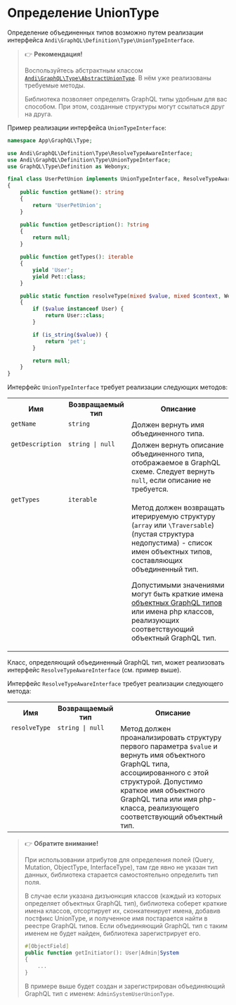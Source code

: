 # Определение UnionType

Определение объединенных типов возможно путем реализации интерфейса
`Andi\GraphQL\Definition\Type\UnionTypeInterface`.

> :point_right: **Рекомендация!**
>
> Воспользуйтесь абстрактным классом [`Andi\GraphQL\Type\AbstractUnionType`](abstract-union-type.md).
> В нём уже реализованы требуемые методы.
>
> Библиотека позволяет определять GraphQL типы удобным для вас способом.
> При этом, созданные структуры могут ссылаться друг на друга.

Пример реализации интерфейса `UnionTypeInterface`:

```php
namespace App\GraphQL\Type;

use Andi\GraphQL\Definition\Type\ResolveTypeAwareInterface;
use Andi\GraphQL\Definition\Type\UnionTypeInterface;
use GraphQL\Type\Definition as Webonyx;

final class UserPetUnion implements UnionTypeInterface, ResolveTypeAwareInterface
{
    public function getName(): string
    {
        return 'UserPetUnion';
    }

    public function getDescription(): ?string
    {
        return null;
    }

    public function getTypes(): iterable
    {
        yield 'User';
        yield Pet::class;
    }

    public static function resolveType(mixed $value, mixed $context, Webonyx\ResolveInfo $info): ?string
    {
        if ($value instanceof User) {
            return User::class;
        }

        if (is_string($value)) {
            return 'pet';
        }

        return null;
    }
}
```

Интерфейс `UnionTypeInterface` требует реализации следующих методов:

<table>
    <tr>
        <th>Имя</th>
        <th>Возвращаемый тип</th>
        <th>Описание</th>
    </tr>
    <tr>
        <td valign="top"><code>getName</code></td>
        <td valign="top"><code>string</code></td>
        <td valign="top">Должен вернуть имя объединенного типа.</td>
    </tr>
    <tr>
        <td valign="top"><code>getDescription</code></td>
        <td valign="top"><code>string | null</code></td>
        <td valign="top">
            Должен вернуть описание объединенного типа, отображаемое в GraphQL схеме.
            Следует вернуть <code>null</code>, если описание не требуется.
        </td>
    </tr>
    <tr>
        <td valign="top"><code>getTypes</code></td>
        <td valign="top"><code>iterable</code></td>
        <td valign="top">
            <p>
                Метод должен возвращать итерируемую структуру (<code>array</code> или
                <code>\Traversable</code>) (пустая структура недопустима) - список имен объектных типов,
                составляющих объединенный тип.
            </p>
            <p>
                Допустимыми значениями могут быть краткие имена
                <a href="object-type.md">объектных GraphQL типов</a> или имена php классов,
                реализующих соответствующий объектный GraphQL тип.
            </p>
        </td>
    </tr>
</table>

Класс, определяющий объединенный GraphQL тип, может реализовать интерфейс `ResolveTypeAwareInterface`
(см. пример выше).

Интерфейс `ResolveTypeAwareInterface` требует реализации следующего метода:

<table>
    <tr>
        <th>Имя</th>
        <th>Возвращаемый тип</th>
        <th>Описание</th>
    </tr>
    <tr>
        <td valign="top"><code>resolveType</code></td>
        <td valign="top"><code>string | null</code></td>
        <td valign="top">
            Метод должен проанализировать структуру первого параметра <code>$value</code> и вернуть
            имя объектного GraphQL типа, ассоциированного с этой структурой. Допустимо краткое имя
            объектного GraphQL типа или имя php-класса, реализующего соответствующий объектный тип.
        </td>
    </tr>
</table>

> :point_right: **Обратите внимание!**
>
> При использовании атрибутов для определения полей (Query, Mutation, ObjectType, InterfaceType),
> там где явно не указан тип данных, библиотека старается самостоятельно определить тип поля.
>
> В случае если указана дизъюнкция классов (каждый из которых определяет объектных GraphQL тип),
> библиотека соберет краткие имена классов, отсортирует их, сконкатенирует имена, добавив
> постфикс UnionType, и полученное имя постарается найти в реестре GraphQL типов. Если объединяющий
> GraphQL тип с таким именем не будет найден, библиотека зарегистрирует его.
>
> ```php
> #[ObjectField]
> public function getInitiator(): User|Admin|System
> {
>     ...
> }
> ```
>
> В примере выше будет создан и зарегистрирован объединяющий GraphQL тип с именем: `AdminSystemUserUnionType`.
